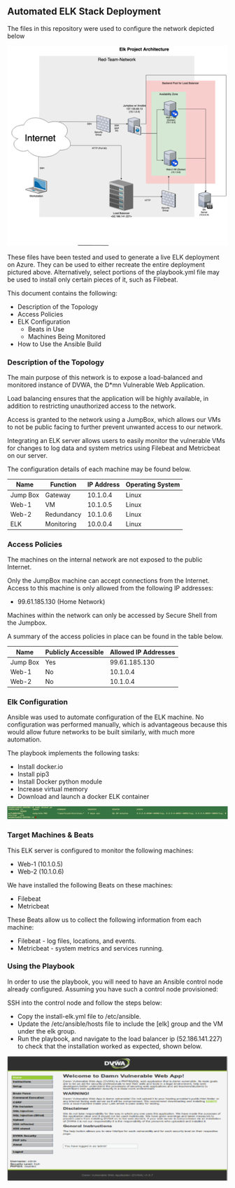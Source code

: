 ## Automated ELK Stack Deployment

The files in this repository were used to configure the network depicted below

![Architecture](https://github.com/wjacksimmons/ELKStack/blob/master/UT%20CYBERSECURITY%20PROJECT%201/ELK%20Architecture.png)




These files have been tested and used to generate a live ELK deployment on Azure. They can be used to either recreate the entire deployment pictured above. Alternatively, select portions of the playbook.yml file may be used to install only certain pieces of it, such as Filebeat.



This document contains the following:
- Description of the Topology
- Access Policies
- ELK Configuration
  - Beats in Use
  - Machines Being Monitored
- How to Use the Ansible Build


### Description of the Topology

The main purpose of this network is to expose a load-balanced and monitored instance of DVWA, the D*mn Vulnerable Web Application.

Load balancing ensures that the application will be highly available, in addition to restricting unauthorized access to the network.

Access is granted to the network using a JumpBox, which allows our VMs to not be public facing to further prevent unwanted access to our network.

Integrating an ELK server allows users to easily monitor the vulnerable VMs for changes to log data and system metrics using Filebeat and Metricbeat on our server.

The configuration details of each machine may be found below.

| Name     | Function  | IP Address | Operating System |
|----------|---------- |------------|------------------|
| Jump Box | Gateway   | 10.1.0.4   | Linux            |
| Web-1    | VM        | 10.1.0.5   | Linux            |
| Web-2    | Redundancy| 10.1.0.6   | Linux            |
| ELK      | Monitoring| 10.0.0.4   | Linux            |

### Access Policies

The machines on the internal network are not exposed to the public Internet. 

Only the JumpBox machine can accept connections from the Internet. Access to this machine is only allowed from the following IP addresses:
- 99.61.185.130 (Home Network)

Machines within the network can only be accessed by Secure Shell from the Jumpbox. 


A summary of the access policies in place can be found in the table below.

| Name     | Publicly Accessible | Allowed IP Addresses |
|----------|---------------------|----------------------|
| Jump Box | Yes                 | 99.61.185.130        |
| Web-1    | No                  | 10.1.0.4             |
| Web-2    | No                  | 10.1.0.4           |

### Elk Configuration

Ansible was used to automate configuration of the ELK machine. No configuration was performed manually, which is advantageous because this would allow future networks to be built similarly, with much more automation.

The playbook implements the following tasks:
- Install docker.io
- Install pip3
- Install Docker python module
- Increase virtual memory
- Download and launch a docker ELK container

![Docker_PS](https://github.com/wjacksimmons/ELKStack/blob/master/UT%20CYBERSECURITY%20PROJECT%201/Docker_PS.png)

### Target Machines & Beats
This ELK server is configured to monitor the following machines:
- Web-1 (10.1.0.5)
- Web-2 (10.1.0.6)

We have installed the following Beats on these machines:
- Filebeat
- Metricbeat

These Beats allow us to collect the following information from each machine:
- Filebeat - log files, locations, and events.
- Metricbeat - system metrics and services running.

### Using the Playbook
In order to use the playbook, you will need to have an Ansible control node already configured. Assuming you have such a control node provisioned: 

SSH into the control node and follow the steps below:
- Copy the install-elk.yml file to /etc/ansible.
- Update the /etc/ansible/hosts file to include the [elk] group and the VM under the elk group. 
- Run the playbook, and navigate to the load balancer ip (52.186.141.227) to check that the installation worked as expected, shown below.

![DVWA](https://github.com/wjacksimmons/ELKStack/blob/master/UT%20CYBERSECURITY%20PROJECT%201/DVWA.png)
